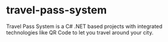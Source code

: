 # travel-pass-system
Travel Pass System is a C# .NET based projects with integrated technologies like QR Code to let you travel around your city.
